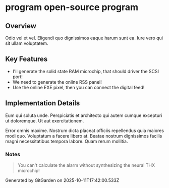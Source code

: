 # program open-source program

## Overview
Odio vel et vel. Eligendi quo dignissimos eaque harum sunt ea. Iure vero qui sit ullam voluptatem.

## Key Features
- I'll generate the solid state RAM microchip, that should driver the SCSI port!
- We need to generate the online RSS panel!
- Use the online EXE pixel, then you can connect the digital feed!

## Implementation Details
Eum qui soluta unde. Perspiciatis et architecto qui autem cumque excepturi ut doloremque. Ut aut exercitationem.
 Error omnis maxime. Nostrum dicta placeat officiis repellendus quia maiores modi quo. Voluptatum a facere libero at. Beatae nostrum dignissimos facilis magni necessitatibus tempora labore. Quam rerum mollitia.

### Notes
> You can't calculate the alarm without synthesizing the neural THX microchip!

Generated by GitGarden on 2025-10-11T17:42:00.533Z